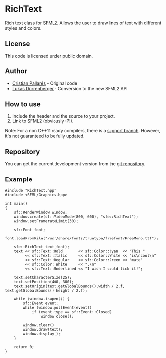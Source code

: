 ﻿RichText
========

Rich text class for [SFML2](https://github.com/LaurentGomila/SFML/). Allows the
user to draw lines of text with different styles and colors.

License
-------

This code is licensed under public domain.

Author
------

* [Cristian Pallarés](https://github.com/Skyrpex) - Original code
* [Lukas Dürrenberger](https://github.com/eXpl0it3r/) - Conversion to the new SFML2 API

How to use
----------

1. Include the header and the source to your project.
2. Link to SFML2 (obviously :P!).

Note: For a non C++11 ready compilers, there is a [support branch](https://github.com/Skyrpex/RichText/tree/support/no-c%2B%2B11).
However, it's not guaranteed to be fully updated.

Repository
----------

You can get the current development version from the [git repository](https://github.com/Skyrpex/RichText).

Example
-------

    #include "RichText.hpp"
    #include <SFML/Graphics.hpp>
     
    int main()
    {
        sf::RenderWindow window;
        window.create(sf::VideoMode(800, 600), "sfe::RichText");
        window.setFramerateLimit(30);

        sf::Font font;
        font.loadFromFile("/usr/share/fonts/truetype/freefont/FreeMono.ttf");

        sfe::RichText text(font);
        text << sf::Text::Bold       << sf::Color::Cyan  << "This "
             << sf::Text::Italic     << sf::Color::White << "is\ncool\n"
             << sf::Text::Regular    << sf::Color::Green << "mate"
             << sf::Color::White     << ".\n"
             << sf::Text::Underlined << "I wish I could lick it!";
     
        text.setCharacterSize(25);
        text.setPosition(400, 300);
        text.setOrigin(text.getGlobalBounds().width / 2.f, text.getGlobalBounds().height / 2.f);

        while (window.isOpen()) {
            sf::Event event;
            while (window.pollEvent(event))
                if (event.type == sf::Event::Closed)
                    window.close();

            window.clear();
            window.draw(text);
            window.display();
        }

        return 0;
    }
